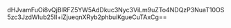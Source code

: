dHJvamFuOi8vQjBIRFZ5YW5AdDkuc3Nyc3ViLm9uZTo4NDQzP3NuaT10OS5zc3JzdWIub25lI+iZjueqnXRyb2phbuiKgueCuTAxCg==